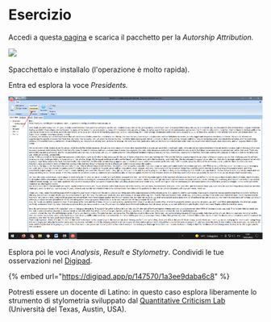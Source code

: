 # Esercizio

Accedi a questa[ pagina](https://neoneuro.com/products/authorship-attribution) e scarica il pacchetto per la _Autorship Attribution._&#x20;

![](../.gitbook/assets/screenshot-neoneuro.com-2022.04.10-17\_47\_38.png)

Spacchettalo e installalo (l'operazione è molto rapida).

Entra ed esplora la voce _Presidents._

![](<../.gitbook/assets/Presentazione senza titolo (2).png>)

Esplora poi le voci _Analysis_, _Result_ e _Stylometry_. Condividi le tue osservazioni nel [Digipad](https://digipad.app/p/147570/1a3ee9daba6c8).

{% embed url="https://digipad.app/p/147570/1a3ee9daba6c8" %}

Potresti essere un docente di Latino: in questo caso esplora liberamente lo strumento di stylometria sviluppato dal [Quantitative Criticism Lab](https://www.qcrit.org/stylometry) (Università del Texas, Austin, USA).
